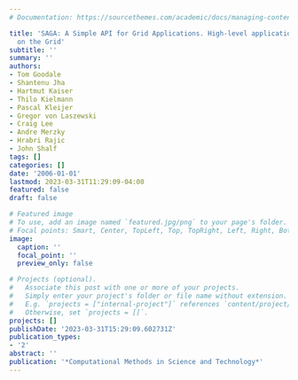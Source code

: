 ```yaml
---
# Documentation: https://sourcethemes.com/academic/docs/managing-content/

title: 'SAGA: A Simple API for Grid Applications. High-level application programming
  on the Grid'
subtitle: ''
summary: ''
authors:
- Tom Goodale
- Shantenu Jha
- Hartmut Kaiser
- Thilo Kielmann
- Pascal Kleijer
- Gregor von Laszewski
- Craig Lee
- Andre Merzky
- Hrabri Rajic
- John Shalf
tags: []
categories: []
date: '2006-01-01'
lastmod: 2023-03-31T11:29:09-04:00
featured: false
draft: false

# Featured image
# To use, add an image named `featured.jpg/png` to your page's folder.
# Focal points: Smart, Center, TopLeft, Top, TopRight, Left, Right, BottomLeft, Bottom, BottomRight.
image:
  caption: ''
  focal_point: ''
  preview_only: false

# Projects (optional).
#   Associate this post with one or more of your projects.
#   Simply enter your project's folder or file name without extension.
#   E.g. `projects = ["internal-project"]` references `content/project/deep-learning/index.md`.
#   Otherwise, set `projects = []`.
projects: []
publishDate: '2023-03-31T15:29:09.602731Z'
publication_types:
- '2'
abstract: ''
publication: '*Computational Methods in Science and Technology*'
---
```

